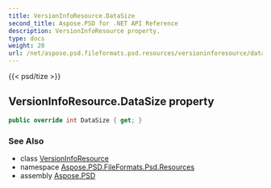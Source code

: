 ```yaml
---
title: VersionInfoResource.DataSize
second_title: Aspose.PSD for .NET API Reference
description: VersionInfoResource property. 
type: docs
weight: 20
url: /net/aspose.psd.fileformats.psd.resources/versioninforesource/datasize/
---
```

{{< psd/tize >}}
## VersionInfoResource.DataSize property

```csharp
public override int DataSize { get; }
```

### See Also

* class [VersionInfoResource](../)
* namespace [Aspose.PSD.FileFormats.Psd.Resources](../../versioninforesource/)
* assembly [Aspose.PSD](../../../)


